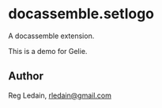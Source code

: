 # docassemble.setlogo

A docassemble extension.

This is a demo for Gelie.

## Author

Reg Ledain, rledain@gmail.com

